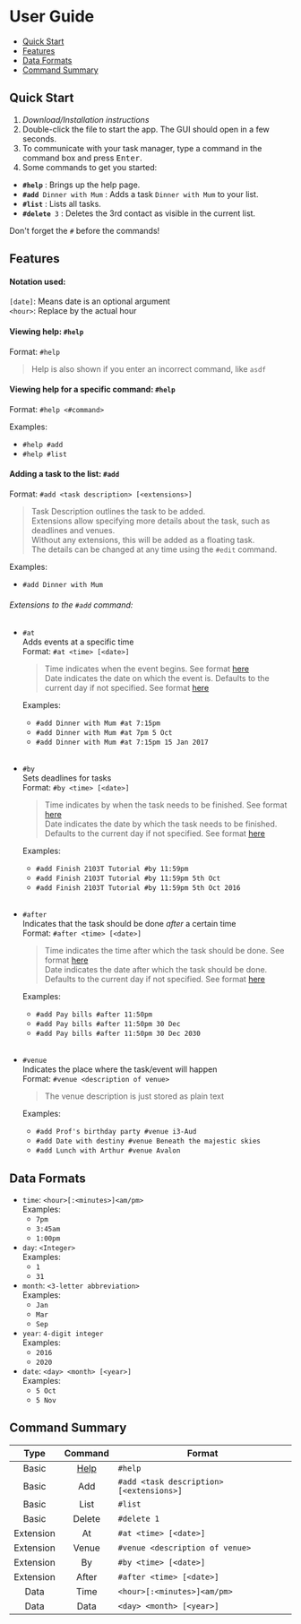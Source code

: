 # User Guide

* [Quick Start](#quick-start)
* [Features](#features)
* [Data Formats](#data-formats)
* [Command Summary](#command-summary)

## Quick Start

1. _Download/Installation instructions_
2. Double-click the file to start the app. The GUI should open in a few seconds.
3. To communicate with your task manager, type a command in the command box and press <kbd>Enter</kbd>.
4. Some commands to get you started:
  * **`#help`** : Brings up the help page.
  * **`#add`**` Dinner with Mum` : Adds a task `Dinner with Mum` to your list.
  * **`#list`** : Lists all tasks.
  * **`#delete`**` 3` : Deletes the 3rd contact as visible in the current list.

  Don't forget the `#` before the commands!

## Features

#### Notation used:
`[date]`: Means date is an optional argument<br>
`<hour>`: Replace by the actual hour

<a id="help"></a>
#### Viewing help: `#help`
Format: `#help`

> Help is also shown if you enter an incorrect command, like `asdf`

#### Viewing help for a specific command: `#help`
Format: `#help <#command>`

Examples:
  * `#help #add`
  * `#help #list`

#### Adding a task to the list: `#add`
Format: `#add <task description> [<extensions>]`

> Task Description outlines the task to be added.<br> Extensions allow specifying more details about the task, such as deadlines and venues. <br>
Without any extensions, this will be added as a floating task. <br>
The details can be changed at any time using the `#edit` command.

Examples:
  * `#add Dinner with Mum`

###### Extensions to the `#add` command:
  * `#at`<br>
    Adds events at a specific time <br>
    Format: `#at <time> [<date>]`
    > Time indicates when the event begins. See format [here](#data-formats)<br>
    Date indicates the date on which the event is. Defaults to the current day if not specified. See format [here](#data-formats)

    Examples:
    * `#add Dinner with Mum #at 7:15pm`
    * `#add Dinner with Mum #at 7pm 5 Oct`
    * `#add Dinner with Mum #at 7:15pm 15 Jan 2017`
  <br><br>

  * `#by`<br>
    Sets deadlines for tasks <br>
    Format: `#by <time> [<date>]`
    > Time indicates by when the task needs to be finished. See format [here](#data-formats)<br>
    Date indicates the date by which the task needs to be finished. Defaults to the current day if not specified. See format [here](#data-formats)

    Examples:
      * `#add Finish 2103T Tutorial #by 11:59pm`
      * `#add Finish 2103T Tutorial #by 11:59pm 5th Oct`
      * `#add Finish 2103T Tutorial #by 11:59pm 5th Oct 2016`
  <br><br>

  * `#after`<br>
    Indicates that the task should be done _after_ a certain time<br>
    Format: `#after <time> [<date>]`
    > Time indicates the time after which the task should be done. See format [here](#data-formats)<br>
    Date indicates the date after which the task should be done. Defaults to the current day if not specified. See format [here](#data-formats)

    Examples:
      * `#add Pay bills #after 11:50pm`
      * `#add Pay bills #after 11:50pm 30 Dec`
      * `#add Pay bills #after 11:50pm 30 Dec 2030`
  <br><br>

  * `#venue`<br>
    Indicates the place where the task/event will happen<br>
    Format: `#venue <description of venue>`
    > The venue description is just stored as plain text

    Examples:
      * `#add Prof's birthday party #venue i3-Aud`
      * `#add Date with destiny #venue Beneath the majestic skies`
      * `#add Lunch with Arthur #venue Avalon`

## Data Formats

  * `time`: `<hour>[:<minutes>]<am/pm>`<br>
    Examples:
    * `7pm`
    * `3:45am`
    * `1:00pm`
  * `day`: `<Integer>`<br>
    Examples:
    * `1`
    * `31`
  * `month`: `<3-letter abbreviation>`<br>
    Examples:
    * `Jan`
    * `Mar`
    * `Sep`
  * `year`: `4-digit integer`<br>
    Examples:
    * `2016`
    * `2020`
  * `date`: `<day> <month> [<year>]`<br>
    Examples:
    * `5 Oct`
    * `5 Nov`

## Command Summary

Type | Command | Format
:--------: | :--------: | ----- |
Basic | [Help](#help) | `#help`
Basic | Add | `#add <task description> [<extensions>]`
Basic | List | `#list`
Basic | Delete | `#delete 1`
Extension | At | `#at <time> [<date>]`
Extension | Venue | `#venue <description of venue>`
Extension | By | `#by <time> [<date>]`
Extension | After | `#after <time> [<date>]`
Data | Time | `<hour>[:<minutes>]<am/pm>`
Data | Data | `<day> <month> [<year>]`
